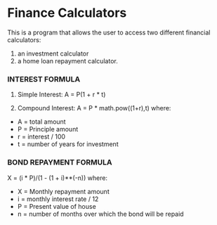 # Finance Calculators

This is a program that allows the user to access two different financial calculators:
1. an investment calculator
2. a home loan repayment calculator.

### INTEREST FORMULA
1. Simple Interest:
A = P(1 + r * t)

2. Compound Interest:
A = P * math.pow((1+r),t)
where:
- A = total amount
- P = Principle amount
- r = interest / 100
- t = number of years for investment

### BOND REPAYMENT FORMULA
X = (i * P)/(1 - (1 + i)**(-n))
where:
- X = Monthly repayment amount
- i = monthly interest rate / 12
- P = Present value of house
- n = number of months over which the bond will be repaid
